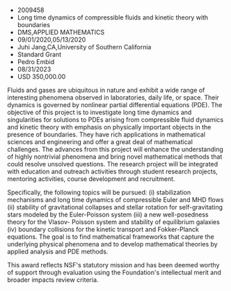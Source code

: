 
* 2009458
* Long time dynamics of compressible fluids and kinetic theory with boundaries
* DMS,APPLIED MATHEMATICS
* 09/01/2020,05/13/2020
* Juhi Jang,CA,University of Southern California
* Standard Grant
* Pedro Embid
* 08/31/2023
* USD 350,000.00

Fluids and gases are ubiquitous in nature and exhibit a wide range of
interesting phenomena observed in laboratories, daily life, or space. Their
dynamics is governed by nonlinear partial differential equations (PDE). The
objective of this project is to investigate long time dynamics and singularities
for solutions to PDEs arising from compressible fluid dynamics and kinetic
theory with emphasis on physically important objects in the presence of
boundaries. They have rich applications in mathematical sciences and engineering
and offer a great deal of mathematical challenges. The advances from this
project will enhance the understanding of highly nontrivial phenomena and bring
novel mathematical methods that could resolve unsolved questions. The research
project will be integrated with education and outreach activities through
student research projects, mentoring activities, course development and
recruitment.

Specifically, the following topics will be pursued: (i) stabilization mechanisms
and long time dynamics of compressible Euler and MHD flows (ii) stability of
gravitational collapses and stellar rotation for self-gravitating stars modeled
by the Euler-Poisson system (iii) a new well-posedness theory for the Vlasov-
Poisson system and stability of equilibrium galaxies (iv) boundary collisions
for the kinetic transport and Fokker-Planck equations. The goal is to find
mathematical frameworks that capture the underlying physical phenomena and to
develop mathematical theories by applied analysis and PDE methods.

This award reflects NSF's statutory mission and has been deemed worthy of
support through evaluation using the Foundation's intellectual merit and broader
impacts review criteria.
